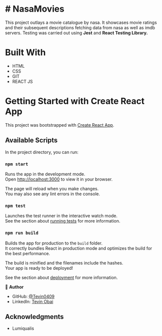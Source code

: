 # # NasaMovies

This project outlays a movie catalogue by nasa. It showcases movie ratings and their subsequent descriptions fetching data from nasa as well as imdb servers. Testing was carried out using <strong>Jest</strong> and <strong> React Testing Library. </strong>

# Built With

- HTML
- CSS
- GIT
- REACT JS

# Getting Started with Create React App

This project was bootstrapped with [Create React App](https://github.com/facebook/create-react-app).

## Available Scripts

In the project directory, you can run:

### `npm start`

Runs the app in the development mode.\
Open [http://localhost:3000](http://localhost:3000) to view it in your browser.

The page will reload when you make changes.\
You may also see any lint errors in the console.

### `npm test`

Launches the test runner in the interactive watch mode.\
See the section about [running tests](https://facebook.github.io/create-react-app/docs/running-tests) for more information.

### `npm run build`

Builds the app for production to the `build` folder.\
It correctly bundles React in production mode and optimizes the build for the best performance.

The build is minified and the filenames include the hashes.\
Your app is ready to be deployed!

See the section about [deployment](https://facebook.github.io/create-react-app/docs/deployment) for more information.

👤 **Author**

- GitHub: [@Tevin0409](https://github.com/Tevin0409)
- LinkedIn: [Tevin Obai](https://linkedin.com/in/tevin-obai-0a8062157/)

## Acknowledgments

- Lumiqualis
